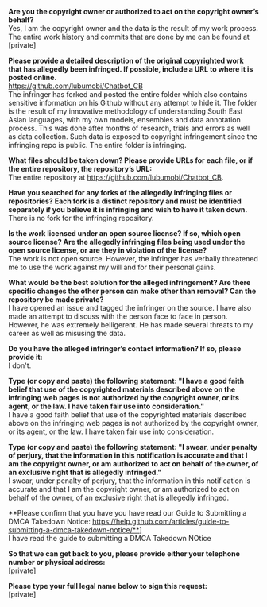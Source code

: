 **Are you the copyright owner or authorized to act on the copyright owner’s behalf?**   
Yes, I am the copyright owner and the data is the result of my work process. The entire work history and commits that are done by me can be found at [private]

**Please provide a detailed description of the original copyrighted work that has allegedly been infringed. If possible, include a URL to where it is posted online.**   
https://github.com/lubumobi/Chatbot_CB   
The infringer has forked and posted the entire folder which also contains sensitive information on his Github without any attempt to hide it. The folder is the result of my innovative methodology of understanding South East Asian languages, with my own models, ensembles and data annotation process. This was done after months of research, trials and errors as well as data collection. Such data is exposed to copyright infringement since the infringing repo is public. The entire folder is infringing.

**What files should be taken down? Please provide URLs for each file, or if the entire repository, the repository’s URL:**   
The entire repository at https://github.com/lubumobi/Chatbot_CB.

**Have you searched for any forks of the allegedly infringing files or repositories? Each fork is a distinct repository and must be identified separately if you believe it is infringing and wish to have it taken down.**   
There is no fork for the infringing repository.

**Is the work licensed under an open source license? If so, which open source license? Are the allegedly infringing files being used under the open source license, or are they in violation of the license?**   
The work is not open source. However, the infringer has verbally threatened me to use the work against my will and for their personal gains.

**What would be the best solution for the alleged infringement? Are there specific changes the other person can make other than removal? Can the repository be made private?**   
I have opened an issue and tagged the infringer on the source. I have also made an attempt to discuss with the person face to face in person. However, he was extremely belligerent. He has made several threats to my career as well as misusing the data.

**Do you have the alleged infringer’s contact information? If so, please provide it:**   
I don't.

**Type (or copy and paste) the following statement: "I have a good faith belief that use of the copyrighted materials described above on the infringing web pages is not authorized by the copyright owner, or its agent, or the law. I have taken fair use into consideration."**   
I have a good faith belief that use of the copyrighted materials described above on the infringing web pages is not authorized by the copyright owner, or its agent, or the law. I have taken fair use into consideration.

**Type (or copy and paste) the following statement: "I swear, under penalty of perjury, that the information in this notification is accurate and that I am the copyright owner, or am authorized to act on behalf of the owner, of an exclusive right that is allegedly infringed."**   
I swear, under penalty of perjury, that the information in this notification is accurate and that I am the copyright owner, or am authorized to act on behalf of the owner, of an exclusive right that is allegedly infringed.

**Please confirm that you have you have read our Guide to Submitting a DMCA Takedown Notice: https://help.github.com/articles/guide-to-submitting-a-dmca-takedown-notice/**]   
I have read the guide to submitting a DMCA Takedown NOtice

**So that we can get back to you, please provide either your telephone number or physical address:**   
[private]

**Please type your full legal name below to sign this request:**   
[private]
